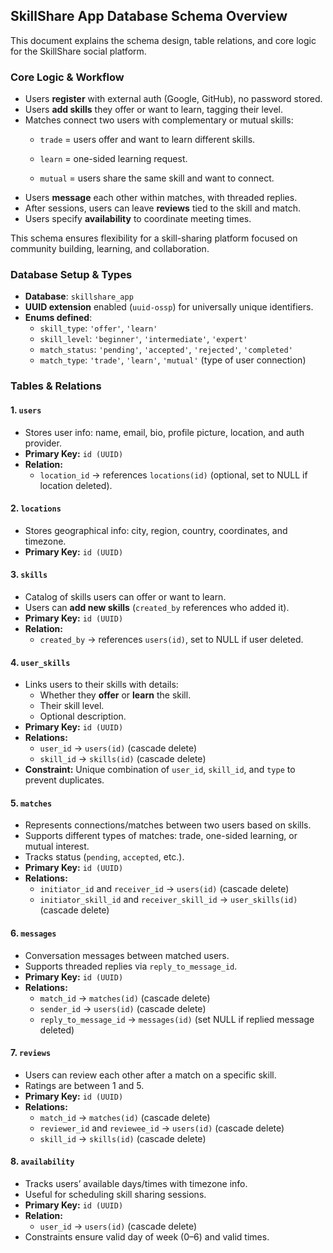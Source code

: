 ## SkillShare App Database Schema Overview

This document explains the schema design, table relations, and core logic for the SkillShare social platform.

### Core Logic & Workflow

- Users **register** with external auth (Google, GitHub), no password stored.
- Users **add skills** they offer or want to learn, tagging their level.
- Matches connect two users with complementary or mutual skills:
  - `trade` = users offer and want to learn different skills.
  - `learn` = one-sided learning request.
  
  - `mutual` = users share the same skill and want to connect.
- Users **message** each other within matches, with threaded replies.
- After sessions, users can leave **reviews** tied to the skill and match.
- Users specify **availability** to coordinate meeting times.

This schema ensures flexibility for a skill-sharing platform focused on community building, learning, and collaboration.

### Database Setup & Types

- **Database**: `skillshare_app`
- **UUID extension** enabled (`uuid-ossp`) for universally unique identifiers.
- **Enums defined**:
  - `skill_type`: `'offer'`, `'learn'`
  - `skill_level`: `'beginner'`, `'intermediate'`, `'expert'`
  - `match_status`: `'pending'`, `'accepted'`, `'rejected'`, `'completed'`
  - `match_type`: `'trade'`, `'learn'`, `'mutual'` (type of user connection)

### Tables & Relations

#### 1. `users`
- Stores user info: name, email, bio, profile picture, location, and auth provider.
- **Primary Key:** `id (UUID)`
- **Relation:**  
  - `location_id` → references `locations(id)` (optional, set to NULL if location deleted).

#### 2. `locations`
- Stores geographical info: city, region, country, coordinates, and timezone.
- **Primary Key:** `id (UUID)`

#### 3. `skills`
- Catalog of skills users can offer or want to learn.
- Users can **add new skills** (`created_by` references who added it).
- **Primary Key:** `id (UUID)`
- **Relation:**  
  - `created_by` → references `users(id)`, set to NULL if user deleted.

#### 4. `user_skills`
- Links users to their skills with details:
  - Whether they **offer** or **learn** the skill.
  - Their skill level.
  - Optional description.
- **Primary Key:** `id (UUID)`
- **Relations:**  
  - `user_id` → `users(id)` (cascade delete)
  - `skill_id` → `skills(id)` (cascade delete)
- **Constraint:** Unique combination of `user_id`, `skill_id`, and `type` to prevent duplicates.

#### 5. `matches`
- Represents connections/matches between two users based on skills.
- Supports different types of matches: trade, one-sided learning, or mutual interest.
- Tracks status (`pending`, `accepted`, etc.).
- **Primary Key:** `id (UUID)`
- **Relations:**  
  - `initiator_id` and `receiver_id` → `users(id)` (cascade delete)  
  - `initiator_skill_id` and `receiver_skill_id` → `user_skills(id)` (cascade delete)

#### 6. `messages`
- Conversation messages between matched users.
- Supports threaded replies via `reply_to_message_id`.
- **Primary Key:** `id (UUID)`
- **Relations:**  
  - `match_id` → `matches(id)` (cascade delete)  
  - `sender_id` → `users(id)` (cascade delete)  
  - `reply_to_message_id` → `messages(id)` (set NULL if replied message deleted)

#### 7. `reviews`
- Users can review each other after a match on a specific skill.
- Ratings are between 1 and 5.
- **Primary Key:** `id (UUID)`
- **Relations:**  
  - `match_id` → `matches(id)` (cascade delete)  
  - `reviewer_id` and `reviewee_id` → `users(id)` (cascade delete)  
  - `skill_id` → `skills(id)` (cascade delete)

#### 8. `availability`
- Tracks users’ available days/times with timezone info.
- Useful for scheduling skill sharing sessions.
- **Primary Key:** `id (UUID)`
- **Relation:**  
  - `user_id` → `users(id)` (cascade delete)
- Constraints ensure valid day of week (0–6) and valid times.


